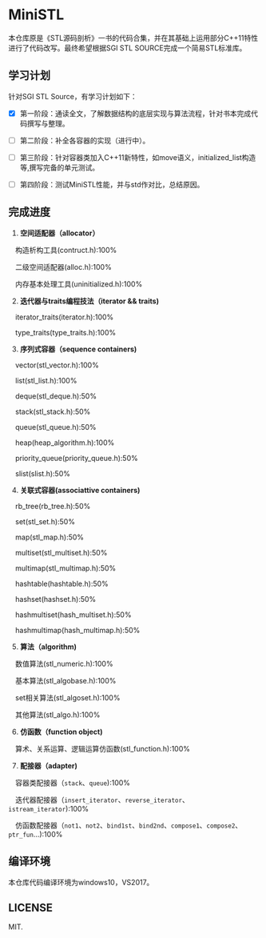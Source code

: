 ﻿﻿MiniSTL
=======
本仓库原是《STL源码剖析》一书的代码合集，并在其基础上运用部分C++11特性进行了代码改写。最终希望根据SGI STL SOURCE完成一个简易STL标准库。

## 学习计划

针对SGI STL Source，有学习计划如下：

 - [x] 第一阶段：通读全文，了解数据结构的底层实现与算法流程，针对书本完成代码撰写与整理。
 - [ ] 第二阶段：补全各容器的实现（进行中）。
 - [ ] 第三阶段：针对容器类加入C++11新特性，如move语义，initialized_list构造等,撰写完备的单元测试。
 - [ ] 第四阶段：测试MiniSTL性能，并与std作对比，总结原因。


## 完成进度

 1. **空间适配器（allocator）**

 &emsp;构造析构工具(contruct.h):100%  

 &emsp;二级空间适配器(alloc.h):100%  

 &emsp;内存基本处理工具(uninitialized.h):100%  

 2. **迭代器与traits编程技法（iterator && traits)**

 &emsp;iterator_traits(iterator.h):100%  

 &emsp;type_traits(type_traits.h):100%  

 3. **序列式容器（sequence containers)**

 &emsp;vector(stl_vector.h):100%  

 &emsp;list(stl_list.h):100%   

 &emsp;deque(stl_deque.h):50%  

 &emsp;stack(stl_stack.h):50%  

 &emsp;queue(stl_queue.h):50%  

 &emsp;heap(heap_algorithm.h):100%  

 &emsp;priority_queue(priority_queue.h):50%  

 &emsp;slist(slist.h):50%  

 4. **关联式容器(associattive containers)**

 &emsp;rb_tree(rb_tree.h):50%  

 &emsp;set(stl_set.h):50%  

 &emsp;map(stl_map.h):50%  

 &emsp;multiset(stl_multiset.h):50%  

 &emsp;multimap(stl_multimap.h):50%  

 &emsp;hashtable(hashtable.h):50%  

 &emsp;hashset(hashset.h):50%  

 &emsp;hashmultiset(hash_multiset.h):50%  

 &emsp;hashmultimap(hash_multimap.h):50%  

 5. **算法（algorithm)**

 &emsp;数值算法(stl_numeric.h):100%  

 &emsp;基本算法(stl_algobase.h):100%  

 &emsp;set相关算法(stl_algoset.h):100%  

 &emsp;其他算法(stl_algo.h):100%  

 6. **仿函数（function object)**

 &emsp;算术、关系运算、逻辑运算仿函数(stl_function.h):100%

 7. **配接器（adapter)**

 &emsp;容器类配接器（`stack`、`queue`):100%  

 &emsp;迭代器配接器（`insert_iterator`、`reverse_iterator`、`istream_iterator`):100%  

 &emsp;仿函数配接器（`not1`、`not2`、`bind1st`、`bind2nd`、`compose1`、`compose2`、`ptr_fun`...):100%

## 编译环境

本仓库代码编译环境为windows10，VS2017。

## LICENSE

MIT.

